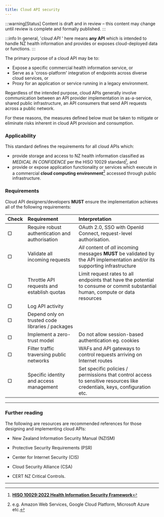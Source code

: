 ```yaml
---
title: Cloud API security
---
```


:::warning[Status]
Content is draft and in review – this content may change until review is complete and formally published.
:::

:::info
In general, '*cloud API* ' here means **any API** which is intended to handle NZ health information and provides or exposes cloud-deployed data or functions.
:::

The primary purpose of a cloud API may be to:

- Expose a specific commercial health information service, or
- Serve as a 'cross-platform' integration of endpoints across diverse cloud services, or
- Proxy for an application or service running in a legacy environment.

Regardless of the intended purpose, cloud APIs generally involve communication between an API provider implementation in as-a-service, shared public infrastructure, an API consumers that send API requests across a public network.

For these reasons, the measures defined below must be taken to mitigate or eliminate risks inherent in cloud API provision and consumption.

### Applicability

This standard defines the requirements for all cloud APIs which:

- provide storage and access to NZ health information classified as *MEDICAL IN CONFIDENCE* per the HISO 10029 standard[^1], and
- provide or expose application functionality or services which execute in a commercial **cloud computing environment**[^2] accessed through public infrastructure.

### Requirements

Cloud API designers/developers **MUST** ensure the implementation achieves all of the following requirements:

| Check | Requirement                                         | Interpretation                            |
| :---  | :-------------------------------------------------- | :---------------------------------------------------------------------------------------------------------------- |
|   ▢   | Require robust authentication and authorisation     | OAuth 2.0, SSO with OpenId Connect, request-level authorisation. |
|   ▢   | Validate all incoming requests                      | *All* content of *all* incoming messages **MUST** be validated by the API implementation and/or its supporting infrastructure |
|   ▢   | Throttle API requests and establish quotas          | Limit request rates to all endpoints that have the potential to consume or commit substantial human, compute or data resources |
|   ▢   | Log API activity                                    |  |Log all sensitive security operations, which includes but not limited to: failed authentication/authorisation attempts, data validation errors, and sensitive business operations.
|   ▢   | Depend only on trusted code libraries / packages    |  |Ensure third-party dependencies are regularly checked for known vulnerabilities, ideally in an automated manner within the CI/CD pipeline.  
|   ▢   | Implement a zero-trust model                        | Do not allow session-based authentication eg. cookies           |
|   ▢   | Filter traffic traversing public networks           | WAFs and API gateways to control requests arriving on Internet routes   |
|   ▢   | Specific identity and access management             | Set specific policies / permissions that control access to sensitive resources like credentials, keys, configuration etc. |

***

### Further reading

The following are resources are recommended references for those designing and implementing cloud APIs:

- New Zealand Information Security Manual (NZISM)

- Protective Security Requirements (PSR)

- Center for Internet Security (CIS)

- Cloud Security Alliance (CSA)

- CERT NZ Critical Controls.

***

[^1]: [**HISO 10029:2022 Health Information Security Framework**](https://consult.health.govt.nz/hiso/health-information-security-framework-update)

[^2]: e.g. Amazon Web Services, Google Cloud Platform, Microsoft Azure etc.
